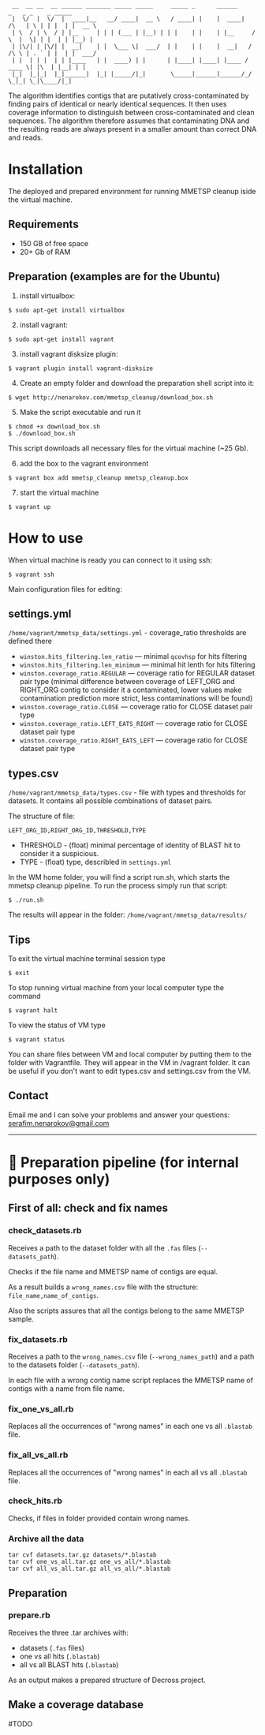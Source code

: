 ```
 __  __ __  __ ______ _______ _____ _____     _____ _      ______          _   _ _    _ _____
 |  \/  |  \/  |  ____|__   __/ ____|  __ \   / ____| |    |  ____|   /\   | \ | | |  | |  __ \
 | \  / | \  / | |__     | | | (___ | |__) | | |    | |    | |__     /  \  |  \| | |  | | |__) |
 | |\/| | |\/| |  __|    | |  \___ \|  ___/  | |    | |    |  __|   / /\ \ | . ` | |  | |  ___/
 | |  | | |  | | |____   | |  ____) | |      | |____| |____| |____ / ____ \| |\  | |__| | |
 |_|  |_|_|  |_|______|  |_| |_____/|_|       \_____|______|______/_/    \_|_| \_|\____/|_|
```

The algorithm identifies contigs that are putatively cross-contaminated by finding pairs of identical or nearly identical sequences. It then uses coverage information to distinguish between cross-contaminated and clean sequences. The algorithm therefore assumes that contaminating DNA and the resulting reads are always present in a smaller amount than correct DNA and reads.

# Installation

The deployed and prepared environment for running MMETSP cleanup iside the virtual machine.

## Requirements
- 150 GB of free space
- 20+ Gb of RAM


## Preparation (examples are for the Ubuntu)

1) install virtualbox:
```console
$ sudo apt-get install virtualbox
```

2) install vagrant:
```console
$ sudo apt-get install vagrant
```

3) install vagrant disksize plugin:
```console
$ vagrant plugin install vagrant-disksize
```

4) Create an empty folder and download the preparation shell script into it:
```console
$ wget http://nenarokov.com/mmetsp_cleanup/download_box.sh
```

5) Make the script executable and run it
```console
$ chmod +x download_box.sh
$ ./download_box.sh
```

This script downloads all necessary files for the virtual machine (~25 Gb).

6) add the box to the vagrant environment
```console
$ vagrant box add mmetsp_cleanup mmetsp_cleanup.box
```

7) start the virtual machine
```console
$ vagrant up
```

# How to use
When virtual machine is ready you can connect to it using ssh:
```console
$ vagrant ssh
```

Main configuration files for editing:

## settings.yml
`/home/vagrant/mmetsp_data/settings.yml` - coverage_ratio thresholds are defined there

* `winston.hits_filtering.len_ratio` &mdash; minimal `qcovhsp` for hits filtering
* `winston.hits_filtering.len_minimum` &mdash; minimal hit lenth for hits filtering
* `winston.coverage_ratio.REGULAR` &mdash; coverage ratio for REGULAR dataset pair type 
(minimal difference between coverage of LEFT_ORG and RIGHT_ORG contig to consider it a contaminated, lower values make contamination prediction more strict, less contaminations will be found)
* `winston.coverage_ratio.CLOSE` &mdash; coverage ratio for CLOSE dataset pair type
* `winston.coverage_ratio.LEFT_EATS_RIGHT` &mdash; coverage ratio for CLOSE dataset pair type
* `winston.coverage_ratio.RIGHT_EATS_LEFT` &mdash; coverage ratio for CLOSE dataset pair type

## types.csv
`/home/vagrant/mmetsp_data/types.csv` - file with types and thresholds for datasets. It contains all possible combinations of dataset pairs.

The structure of file:

`LEFT_ORG_ID,RIGHT_ORG_ID,THRESHOLD,TYPE`

* THRESHOLD - (float) minimal percentage of identity of BLAST hit to consider it a suspicious.
* TYPE - (float) type, describled in `settings.yml` 

In the WM home folder, you will find a script run.sh, which starts the mmetsp cleanup pipeline.
To run the process simply run that script:
```console
$ ./run.sh
```

The results will appear in the folder: `/home/vagrant/mmetsp_data/results/`

## Tips
To exit the virtual machine terminal session type
```console
$ exit
```

To stop running virtual machine from your local computer type the command
```console
$ vagrant halt
```

To view the status of VM type
```console
$ vagrant status
```

You can share files between VM and local computer by putting them to the folder with Vagrantfile.
They will appear in the VM in /vagrant folder.
It can be useful if you don't want to edit types.csv and settings.csv from the VM.

## Contact
Email me and I can solve your problems and answer your questions:
serafim.nenarokov@gmail.com

---

# :construction: Preparation pipeline (for internal purposes only)

## First of all: check and fix names

### check_datasets.rb
Receives a path to the dataset folder with all the `.fas` files (`--datasets_path`).

Checks if the file name and MMETSP name of contigs are equal.

As a result builds a `wrong_names.csv` file with the structure: `file_name,name_of_contigs`.

Also the scripts assures that all the contigs belong to the same MMETSP sample.

### fix_datasets.rb
Receives a path to the `wrong_names.csv` file (`--wrong_names_path`) and a path to the datasets folder (`--datasets_path`).

In each file with a wrong contig name script replaces the MMETSP name of contigs with a name from file name.

### fix_one_vs_all.rb
Replaces all the occurrences of "wrong names" in each one vs all `.blastab` file.

### fix_all_vs_all.rb
Replaces all the occurrences of "wrong names" in each all vs all `.blastab` file.

### check_hits.rb
Checks, if files in folder provided contain wrong names.

### Archive all the data
```
tar cvf datasets.tar.gz datasets/*.blastab
tar cvf one_vs_all.tar.gz one_vs_all/*.blastab
tar cvf all_vs_all.tar.gz all_vs_all/*.blastab
```

## Preparation

### prepare.rb

Receives the three .tar archives with:
- datasets (`.fas` files)
- one vs all hits (`.blastab`)
- all vs all BLAST hits (`.blastab`)

As an output makes a prepared structure of Decross project.

## Make a coverage database
#TODO
